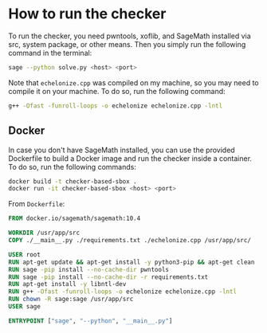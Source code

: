 # How to run the checker

To run the checker, you need pwntools, xoflib, and SageMath installed via src, system package, or other means. Then you simply run the following command in the terminal:

```bash
sage --python solve.py <host> <port>
```

Note that `echelonize.cpp` was compiled on my machine, so you may need to compile it on your machine. To do so, run the following command:

```bash
g++ -Ofast -funroll-loops -o echelonize echelonize.cpp -lntl
```

## Docker

In case you don't have SageMath installed, you can use the provided Dockerfile to build a Docker image and run the checker inside a container. To do so, run the following commands:

```bash
docker build -t checker-based-sbox .
docker run -it checker-based-sbox <host> <port>
```

From `Dockerfile`:

```dockerfile
FROM docker.io/sagemath/sagemath:10.4

WORKDIR /usr/app/src
COPY ./__main__.py ./requirements.txt ./echelonize.cpp /usr/app/src/

USER root
RUN apt-get update && apt-get install -y python3-pip && apt-get clean
RUN sage -pip install --no-cache-dir pwntools
RUN sage -pip install --no-cache-dir -r requirements.txt
RUN apt-get install -y libntl-dev
RUN g++ -Ofast -funroll-loops -o echelonize echelonize.cpp -lntl
RUN chown -R sage:sage /usr/app/src
USER sage

ENTRYPOINT ["sage", "--python", "__main__.py"]
```

